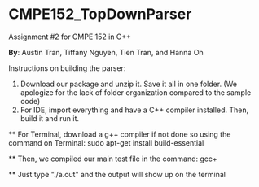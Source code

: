 # CMPE152_TopDownParser

Assignment #2 for CMPE 152 in C++

**By**: Austin Tran, Tiffany Nguyen, Tien Tran, and Hanna Oh



Instructions on building the parser:
1. Download our package and unzip it. Save it all in one folder. (We apologize for the lack of folder organization compared to the sample code)
2. For IDE, import everything and have a C++ compiler installed. Then, build it and run it.


** For Terminal, download a g++ compiler if not done so using the command on Terminal: sudo apt-get install build-essential

** Then, we compiled our main test file  in the command: gcc+ 

** Just type "./a.out" and the output will show up on the terminal
